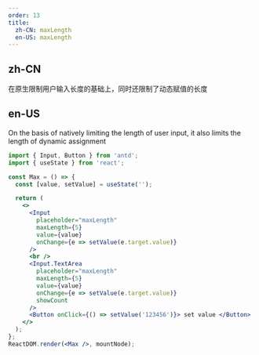 ```yaml
---
order: 13
title:
  zh-CN: maxLength
  en-US: maxLength
---
```


## zh-CN

在原生限制用户输入长度的基础上，同时还限制了动态赋值的长度

## en-US

On the basis of natively limiting the length of user input, it also limits the length of dynamic assignment

```jsx
import { Input, Button } from 'antd';
import { useState } from 'react';

const Max = () => {
  const [value, setValue] = useState('');

  return (
    <>
      <Input
        placeholder="maxLength"
        maxLength={5}
        value={value}
        onChange={e => setValue(e.target.value)}
      />
      <br />
      <Input.TextArea
        placeholder="maxLength"
        maxLength={5}
        value={value}
        onChange={e => setValue(e.target.value)}
        showCount
      />
      <Button onClick={() => setValue('123456')}> set value </Button>
    </>
  );
};
ReactDOM.render(<Max />, mountNode);
```

